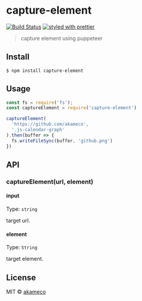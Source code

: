 # capture-element
[![Build Status](https://travis-ci.org/akameco/capture-element.svg?branch=master)](https://travis-ci.org/akameco/capture-element)
[![styled with prettier](https://img.shields.io/badge/styled_with-prettier-ff69b4.svg)](https://github.com/prettier/prettier)

> capture element using puppeteer


## Install

```
$ npm install capture-element
```


## Usage

```js
const fs = require('fs');
const captureElement = require('capture-element')

captureElement(
  'https://github.com/akameco',
  '.js-calendar-graph'
).then(buffer => {
  fs.writeFileSync(buffer, 'github.png')
})
```


## API

### captureElement(url, element)

#### input

Type: `string`

target url.

#### element

Type: `String`

target element.

## License

MIT © [akameco](http://akameco.github.io)
